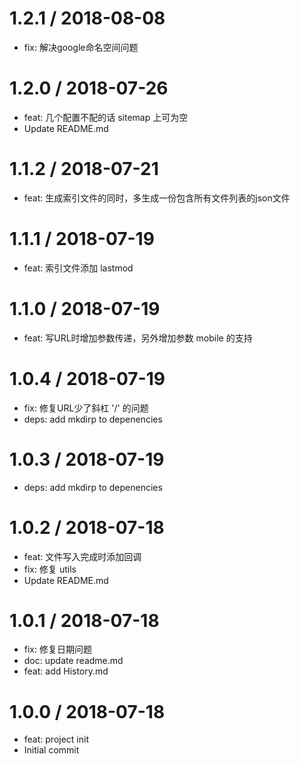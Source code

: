 
1.2.1 / 2018-08-08
==================

  * fix: 解决google命名空间问题

1.2.0 / 2018-07-26
==================

  * feat: 几个配置不配的话 sitemap 上可为空
  * Update README.md

1.1.2 / 2018-07-21
==================

  * feat: 生成索引文件的同时，多生成一份包含所有文件列表的json文件

1.1.1 / 2018-07-19
==================

  * feat: 索引文件添加 lastmod

1.1.0 / 2018-07-19
==================

  * feat: 写URL时增加参数传递，另外增加参数 mobile 的支持

1.0.4 / 2018-07-19
==================

  * fix: 修复URL少了斜杠 '/' 的问题
  * deps: add mkdirp to depenencies

1.0.3 / 2018-07-19
==================

  * deps: add mkdirp to depenencies

1.0.2 / 2018-07-18
==================

  * feat: 文件写入完成时添加回调
  * fix: 修复 utils
  * Update README.md

1.0.1 / 2018-07-18
==================

  * fix: 修复日期问题
  * doc: update readme.md
  * feat: add History.md

1.0.0 / 2018-07-18
==================

  * feat: project init
  * Initial commit
